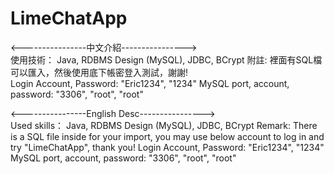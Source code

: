 # LimeChatApp

<----------------中文介紹----------------><BR>
使用技術： Java, RDBMS Design (MySQL), JDBC, BCrypt
附註: 裡面有SQL檔可以匯入，然後使用底下帳密登入測試，謝謝!<br>
Login Account, Password: "Eric1234", "1234"
MySQL port, account, password: "3306", "root", "root"


<----------------English Desc----------------><BR>
Used skills： Java, RDBMS Design (MySQL), JDBC, BCrypt
Remark: There is a SQL file inside for your import, you may use below account to log in and try "LimeChatApp", thank you!
Login Account, Password: "Eric1234", "1234"
MySQL port, account, password: "3306", "root", "root"
